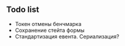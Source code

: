 ## Todo list

* Токен отмены бенчмарка
* Сохранение стейта формы
* Стандартизация евента. Сериализация?
